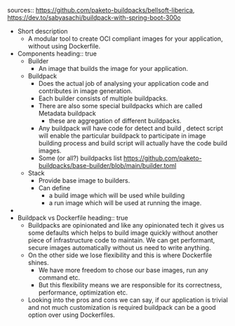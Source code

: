 sources:: https://github.com/paketo-buildpacks/bellsoft-liberica, https://dev.to/sabyasachi/buildpack-with-spring-boot-300o

- Short description
	- A modular tool to create OCI compliant images for your application, without using Dockerfile.
- Components
  heading:: true
	- Builder
		- An image that builds the image for your application.
	- Buildpack
		- Does the actual job of analysing your application code and contributes in image generation.
		- Each builder consists of multiple buildpacks.
		- There are also some special buildpacks which are called Metadata buildpack
			- these are aggregation of different buildpacks.
		- Any buildpack will have code for detect and build , detect script will enable the particular buildpack to participate in image building process and build script will actually have the code build images.
		- Some (or all?) buildpacks list https://github.com/paketo-buildpacks/base-builder/blob/main/builder.toml
	- Stack
		- Provide base image to builders.
		- Can define
			- a build image which will be used while building
			- a run image which will be used at running the image.
-
- Buildpack vs Dockerfile
  heading:: true
	- Buildpacks are opinionated and like any opinionated tech it gives us some defaults which helps to build image quickly without another piece of infrastructure code to maintain. We can get performant, secure images automatically without us need to write anything.
	- On the other side we lose flexibility and this is where Dockerfile shines.
		- We have more freedom to chose our base images, run any command etc.
		- But this flexibility means we are responsible for its correctness, performance, optimization etc.
	- Looking into the pros and cons we can say, if our application is trivial and not much customization is required buildpack can be a good option over using Dockerfiles.